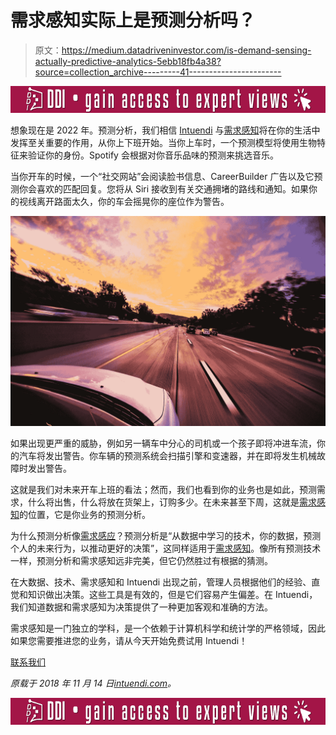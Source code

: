 # 需求感知实际上是预测分析吗？

> 原文：<https://medium.datadriveninvestor.com/is-demand-sensing-actually-predictive-analytics-5ebb18fb4a38?source=collection_archive---------41----------------------->

[![](img/f32d2d1197c9d6be3f6f7d21d69eafde.png)](http://www.track.datadriveninvestor.com/ExpertRi160px)

想象现在是 2022 年。预测分析，我们相信 [Intuendi](https://intuendi.com/) 与[需求感知](https://intuendi.com/)将在你的生活中发挥至关重要的作用，从你上下班开始。当你上车时，一个预测模型将使用生物特征来验证你的身份。Spotify 会根据对你音乐品味的预测来挑选音乐。

当你开车的时候，一个“社交网站”会阅读脸书信息、CareerBuilder 广告以及它预测你会喜欢的匹配回复。您将从 Siri 接收到有关交通拥堵的路线和通知。如果你的视线离开路面太久，你的车会摇晃你的座位作为警告。

![](img/98f7369c066425d312a6a4c605764aee.png)

如果出现更严重的威胁，例如另一辆车中分心的司机或一个孩子即将冲进车流，你的汽车将发出警告。你车辆的预测系统会扫描引擎和变速器，并在即将发生机械故障时发出警告。

这就是我们对未来开车上班的看法；然而，我们也看到你的业务也是如此，预测需求，什么将出售，什么将放在货架上，订购多少。在未来甚至下周，这就是[需求感知](https://intuendi.com/)的位置，它是你业务的预测分析。

为什么预测分析像[需求感应](https://intuendi.com/)？预测分析是“从数据中学习的技术，你的数据，预测个人的未来行为，以推动更好的决策”，这同样适用于[需求感知](https://intuendi.com/)。像所有预测技术一样，预测分析和需求感知远非完美，但它仍然胜过有根据的猜测。

在大数据、技术、需求感知和 Intuendi 出现之前，管理人员根据他们的经验、直觉和知识做出决策。这些工具是有效的，但是它们容易产生偏差。在 Intuendi，我们知道数据和需求感知为决策提供了一种更加客观和准确的方法。

需求感知是一门独立的学科，是一个依赖于计算机科学和统计学的严格领域，因此如果您需要推进您的业务，请从今天开始免费试用 Intuendi！

[联系我们](https://intuendi.com/contact-us)

*原载于 2018 年 11 月 14 日*[*intuendi.com*](https://intuendi.com/blog/demand-sensing-actually-predictive-analytics/)*。*

[![](img/1b6c5c44158215dcc5faa6e7d9b2b1ff.png)](http://www.track.datadriveninvestor.com/ExpertRi160pxB)